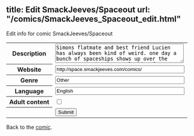 title: Edit SmackJeeves/Spaceout
url: "/comics/SmackJeeves_Spaceout_edit.html"
---
Edit info for comic SmackJeeves/Spaceout

<form name="comic" action="http://gaepostmail.appspot.com/comic/" method="post">
<table class="comicinfo">
<tr>
<th>Description</th><td><textarea name="description" cols="40" rows="3">Simons flatmate and best friend Lucien has always been kind of weird. one day a bunch of spaceships shows up over the town. guess who they're looking for. Warning:BL-ish, ugly sketchy drawings, all the boys look like girls, random rip-offs from other comics TV-shows films etc, loose threads, cliché stuff,terrible english, long sequences where nothng happens, and ever-changing drawing style.</textarea></td>
</tr>
<tr>
<th>Website</th><td><input type="text" name="url" value="http://space.smackjeeves.com/comics/" size="40"/></td>
</tr>
<tr>
<th>Genre</th><td><input type="text" name="genre" value="Other" size="40"/></td>
</tr>
<tr>
<th>Language</th><td><input type="text" name="language" value="English" size="40"/></td>
</tr>
<tr>
<th>Adult content</th><td><input type="checkbox" name="adult" value="adult" /></td>
</tr>
<tr>
<th></th><td>
<input type="hidden" name="comic" value="SmackJeeves_Spaceout" />
<input type="submit" name="submit" value="Submit" />
</td>
</tr>
</table>
</form>

Back to the [comic](SmackJeeves_Spaceout.html).
